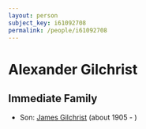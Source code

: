 ```yaml
---
layout: person
subject_key: i61092708
permalink: /people/i61092708
---
```


# Alexander Gilchrist

## Immediate Family

* Son: [James Gilchrist](./@43287262@-james-gilchrist-b1905-d.md) (about 1905 - )

